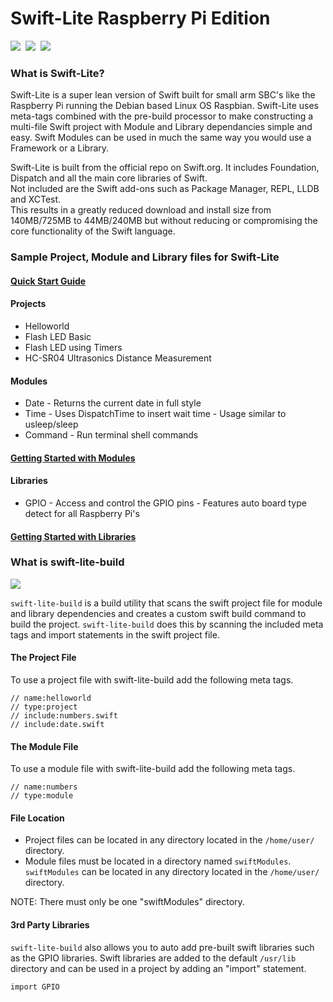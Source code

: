 # Swift-Lite Raspberry Pi Edition

<a href="https://swift.org"><img src="https://img.shields.io/badge/Swift-4.2.2-orange.svg" /></a>&nbsp;&nbsp;<a href="https://raspberrypi.org"><img src="https://img.shields.io/badge/Raspberry%20Pi-all models-red.svg" /></a>&nbsp;&nbsp;<a href="https://www.raspberrypi.org/downloads/raspbian/"><img src="https://img.shields.io/badge/Raspbian-Stretch-green.svg" /></a>&nbsp;&nbsp;

### What is Swift-Lite?
Swift-Lite is a super lean version of Swift built for small arm SBC's like the Raspberry Pi running the Debian based Linux OS Raspbian. Swift-Lite uses meta-tags combined with the pre-build processor to make constructing a multi-file Swift project with Module and Library dependancies simple and easy. Swift Modules can be used in much the same way you would use a Framework or a Library.

Swift-Lite is built from the official repo on Swift.org. It includes Foundation, Dispatch and all the main core libraries of Swift.  
Not included are the Swift add-ons such as Package Manager, REPL, LLDB and XCTest.  
This results in a greatly reduced download and install size from 140MB/725MB to 44MB/240MB but without reducing or compromising the core functionality of the Swift language.

### Sample Project, Module and Library files for Swift-Lite
#### [Quick Start Guide](/docs/getting-started.md)
#### Projects
* Helloworld
* Flash LED Basic
* Flash LED using Timers
* HC-SR04 Ultrasonics Distance Measurement

#### Modules
* Date - Returns the current date in full style
* Time - Uses DispatchTime to insert wait time - Usage similar to usleep/sleep
* Command - Run terminal shell commands

#### [Getting Started with Modules](/docs/using-modules.md)

#### Libraries
* GPIO - Access and control the GPIO pins - Features auto board type detect for all Raspberry Pi's

#### [Getting Started with Libraries](/docs/using-libraries.md)

### What is swift-lite-build
<img src="https://img.shields.io/badge/Swift%20Lite%20Build-Linux-green.svg" />

`swift-lite-build` is a build utility that scans the swift project file for module and library dependencies and creates a custom swift build command to build the project. `swift-lite-build` does this by scanning the included meta tags and import statements in the swift project file.

#### The Project File
To use a project file with swift-lite-build add the following meta tags.

``` 
// name:helloworld
// type:project
// include:numbers.swift
// include:date.swift
```

#### The Module File
To use a module file with swift-lite-build add the following meta tags.

``` 
// name:numbers
// type:module
```

#### File Location
 - Project files can be located in any directory located in the `/home/user/` directory.
 - Module files must be located in a directory named `swiftModules`. `swiftModules` can be located in any directory located in the `/home/user/` directory. 
 
NOTE: There must only be one "swiftModules" directory.

#### 3rd Party Libraries
`swift-lite-build` also allows you to auto add pre-built swift libraries such as the GPIO libraries.
Swift libraries are added to the default `/usr/lib` directory and can be used in a project by adding an "import" statement.
```
import GPIO
```


